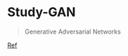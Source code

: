 # Study-GAN

> Generative Adversarial Networks

[Ref](https://github.com/makeyourownneuralnetwork/gan)
